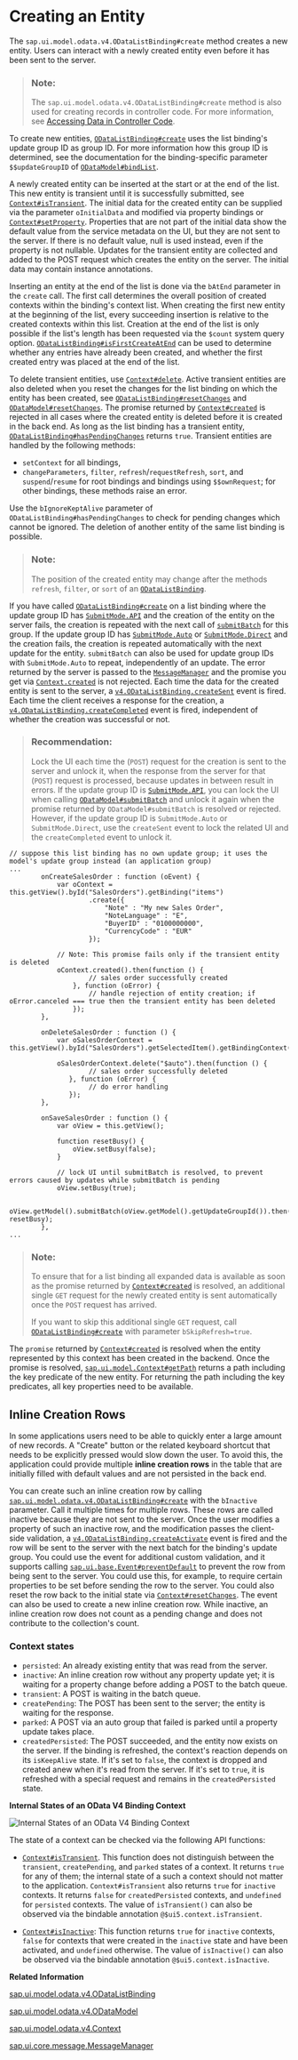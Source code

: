<!-- loioc9723f8265f644af91c0ed941e114d46 -->

# Creating an Entity

The `sap.ui.model.odata.v4.ODataListBinding#create` method creates a new entity. Users can interact with a newly created entity even before it has been sent to the server.

> ### Note:  
> The `sap.ui.model.odata.v4.ODataListBinding#create` method is also used for creating records in controller code. For more information, see [Accessing Data in Controller Code](accessing-data-in-controller-code-17b30ac.md).

To create new entities, [`ODataListBinding#create`](https://ui5.sap.com/#/api/sap.ui.model.odata.v4.ODataListBinding/methods/create) uses the list binding's update group ID as group ID. For more information how this group ID is determined, see the documentation for the binding-specific parameter `$$updateGroupID` of [`ODataModel#bindList`](https://ui5.sap.com/#/api/sap.ui.model.odata.v4.ODataModel/methods/bindList).

A newly created entity can be inserted at the start or at the end of the list. This new entity is transient until it is successfully submitted, see [`Context#isTransient`](https://ui5.sap.com/#/api/sap.ui.model.odata.v4.Context/methods/isTransient). The initial data for the created entity can be supplied via the parameter `oInitialData` and modified via property bindings or [`Context#setProperty`](https://ui5.sap.com/#/api/sap.ui.model.odata.v4.Context/methods/setProperty). Properties that are not part of the initial data show the default value from the service metadata on the UI, but they are not sent to the server. If there is no default value, null is used instead, even if the property is not nullable. Updates for the transient entity are collected and added to the POST request which creates the entity on the server. The initial data may contain instance annotations.

Inserting an entity at the end of the list is done via the `bAtEnd` parameter in the `create` call. The first call determines the overall position of created contexts within the binding's context list. When creating the first new entity at the beginning of the list, every succeeding insertion is relative to the created contexts within this list. Creation at the end of the list is only possible if the list's length has been requested via the `$count` system query option. [`ODataListBinding#isFirstCreateAtEnd`](https://ui5.sap.com/#/api/sap.ui.model.odata.v4.ODataListBinding/methods/isFirstCreateAtEnd) can be used to determine whether any entries have already been created, and whether the first created entry was placed at the end of the list.

To delete transient entities, use [`Context#delete`](https://ui5.sap.com/#/api/sap.ui.model.odata.v4.Context/methods/delete). Active transient entities are also deleted when you reset the changes for the list binding on which the entity has been created, see [`ODataListBinding#resetChanges`](https://ui5.sap.com/#/api/sap.ui.model.odata.v4.ODataListBinding/methods/resetChanges) and [`ODataModel#resetChanges`](https://ui5.sap.com/#/api/sap.ui.model.odata.v4.ODataModel/methods/resetChanges). The promise returned by [`Context#created`](https://ui5.sap.com/#/api/sap.ui.model.odata.v4.Context/methods/created) is rejected in all cases where the created entity is deleted before it is created in the back end. As long as the list binding has a transient entity, [`ODataListBinding#hasPendingChanges`](https://ui5.sap.com/#/api/sap.ui.model.odata.v4.ODataListBinding/methods/hasPendingChanges) returns `true`. Transient entities are handled by the following methods:

-   `setContext` for all bindings,
-   `changeParameters`, `filter`, `refresh`/`requestRefresh`, `sort`, and `suspend`/`resume` for root bindings and bindings using `$$ownRequest`; for other bindings, these methods raise an error.

Use the `bIgnoreKeptAlive` parameter of `ODataListBinding#hasPendingChanges` to check for pending changes which cannot be ignored. The deletion of another entity of the same list binding is possible.

> ### Note:  
> The position of the created entity may change after the methods `refresh`, `filter`, or `sort` of an [`ODataListBinding`](https://ui5.sap.com/#/api/sap.ui.model.odata.v4.ODataListBinding).

If you have called [`ODataListBinding#create`](https://ui5.sap.com/#/api/sap.ui.model.odata.v4.ODataListBinding/methods/create) on a list binding where the update group ID has [`SubmitMode.API`](https://ui5.sap.com/#/api/sap.ui.model.odata.v4.SubmitMode) and the creation of the entity on the server fails, the creation is repeated with the next call of [`submitBatch`](https://ui5.sap.com/#/api/sap.ui.model.odata.v4.ODataModel/methods/submitBatch) for this group. If the update group ID has [`SubmitMode.Auto`](https://ui5.sap.com/#/api/sap.ui.model.odata.v4.SubmitMode) or [`SubmitMode.Direct`](https://ui5.sap.com/#/api/sap.ui.model.odata.v4.SubmitMode) and the creation fails, the creation is repeated automatically with the next update for the entity. `submitBatch` can also be used for update group IDs with `SubmitMode.Auto` to repeat, independently of an update. The error returned by the server is passed to the [`MessageManager`](https://ui5.sap.com/#/api/sap.ui.core.message.MessageManager) and the promise you get via [`Context.created`](https://ui5.sap.com/#/api/sap.ui.model.odata.v4.Context/methods/created) is not rejected. Each time the data for the created entity is sent to the server, a [`v4.ODataListBinding.createSent`](https://ui5.sap.com/#/api/sap.ui.model.odata.v4.ODataListBinding/events/createSent) event is fired. Each time the client receives a response for the creation, a [`v4.ODataListBinding.createCompleted`](https://ui5.sap.com/#/api/sap.ui.model.odata.v4.ODataListBinding/events/createCompleted) event is fired, independent of whether the creation was successful or not.

> ### Recommendation:  
> Lock the UI each time the \(`POST`\) request for the creation is sent to the server and unlock it, when the response from the server for that \(`POST`\) request is processed, because updates in between result in errors. If the update group ID is [`SubmitMode.API`](https://ui5.sap.com/#/api/sap.ui.model.odata.v4.SubmitMode), you can lock the UI when calling [`ODataModel#submitBatch`](https://ui5.sap.com/#/api/sap.ui.model.odata.v4.ODataModel/methods/submitBatch) and unlock it again when the promise returned by `ODataModel#submitBatch` is resolved or rejected. However, if the update group ID is `SubmitMode.Auto` or `SubmitMode.Direct`, use the `createSent` event to lock the related UI and the `createCompleted` event to unlock it.

```
// suppose this list binding has no own update group; it uses the model's update group instead (an application group)
...
        onCreateSalesOrder : function (oEvent) {
            var oContext = this.getView().byId("SalesOrders").getBinding("items")
                    .create({
                        "Note" : "My new Sales Order",
                        "NoteLanguage" : "E",
                        "BuyerID" : "0100000000",
                        "CurrencyCode" : "EUR"
                    });
 
            // Note: This promise fails only if the transient entity is deleted
            oContext.created().then(function () {
                    // sales order successfully created
                }, function (oError) {
                    // handle rejection of entity creation; if oError.canceled === true then the transient entity has been deleted 
                });
        },
 
        onDeleteSalesOrder : function () {
            var oSalesOrderContext = this.getView().byId("SalesOrders").getSelectedItem().getBindingContext();
 
            oSalesOrderContext.delete("$auto").then(function () {
                    // sales order successfully deleted
               }, function (oError) {
                    // do error handling
               });
        },
 
        onSaveSalesOrder : function () {
            var oView = this.getView();
 
            function resetBusy() {
                oView.setBusy(false);
            }
 
            // lock UI until submitBatch is resolved, to prevent errors caused by updates while submitBatch is pending
            oView.setBusy(true);
             
            oView.getModel().submitBatch(oView.getModel().getUpdateGroupId()).then(resetBusy, resetBusy);
        },
...
```

> ### Note:  
> To ensure that for a list binding all expanded data is available as soon as the promise returned by [`Context#created`](https://ui5.sap.com/#/api/sap.ui.model.odata.v4.Context/methods/created) is resolved, an additional single `GET` request for the newly created entity is sent automatically once the `POST` request has arrived.
> 
> If you want to skip this additional single `GET` request, call [`ODataListBinding#create`](https://ui5.sap.com/#/api/sap.ui.model.odata.v4.ODataListBinding/methods/create) with parameter `bSkipRefresh=true`.

The `promise` returned by [`Context#created`](https://ui5.sap.com/#/api/sap.ui.model.odata.v4.Context/methods/created) is resolved when the entity represented by this context has been created in the backend. Once the promise is resolved, [`sap.ui.model.Context#getPath`](https://ui5.sap.com/#/api/sap.ui.model.Context/methods/getPath) returns a path including the key predicate of the new entity. For returning the path including the key predicates, all key properties need to be available.



<a name="loioc9723f8265f644af91c0ed941e114d46__section_ICR"/>

## Inline Creation Rows

In some applications users need to be able to quickly enter a large amount of new records. A "Create" button or the related keyboard shortcut that needs to be explicitly pressed would slow down the user. To avoid this, the application could provide multiple **inline creation rows** in the table that are initially filled with default values and are not persisted in the back end.

You can create such an inline creation row by calling [`sap.ui.model.odata.v4.ODataListBinding#create`](https://ui5.sap.com/#/api/sap.ui.model.odata.v4.ODataListBinding/methods/create) with the `bInactive` parameter. Call it multiple times for multiple rows. These rows are called inactive because they are not sent to the server. Once the user modifies a property of such an inactive row, and the modification passes the client-side validation, a [`v4.ODataListBinding.createActivate`](https://ui5.sap.com/#/api/sap.ui.model.odata.v4.ODataListBinding%23events/createActivate) event is fired and the row will be sent to the server with the next batch for the binding's update group. You could use the event for additional custom validation, and it supports calling [`sap.ui.base.Event#preventDefault`](https://ui5.sap.com/#/api/sap.ui.base.Event/methods/preventDefault) to prevent the row from being sent to the server. You could use this, for example, to require certain properties to be set before sending the row to the server. You could also reset the row back to the initial state via [`Context#resetChanges`](https://ui5.sap.com/#/api/sap.ui.model.odata.v4.Context/methods/resetChanges). The event can also be used to create a new inline creation row. While inactive, an inline creation row does not count as a pending change and does not contribute to the collection's count.



### Context states

-   `persisted`: An already existing entity that was read from the server.
-   `inactive`: An inline creation row without any property update yet; it is waiting for a property change before adding a POST to the batch queue.
-   `transient`: A POST is waiting in the batch queue.
-   `createPending`: The POST has been sent to the server; the entity is waiting for the response.
-   `parked`: A POST via an auto group that failed is parked until a property update takes place.
-   `createdPersisted`: The POST succeeded, and the entity now exists on the server. If the binding is refreshed, the context's reaction depends on its `isKeepAlive` state. If it's set to `false`, the context is dropped and created anew when it's read from the server. If it's set to `true`, it is refreshed with a special request and remains in the `createdPersisted` state.

   
  
**Internal States of an OData V4 Binding Context**

 ![](images/Create_States_f359082.png "Internal States of an OData V4 Binding Context") 

The state of a context can be checked via the following API functions:

-    [`Context#isTransient`](https://ui5.sap.com/#/api/sap.ui.model.odata.v4.Context/methods/isTransient). This function does not distinguish between the `transient`, `createPending`, and `parked` states of a context. It returns `true` for any of them; the internal state of a such a context should not matter to the application. `Context#isTransient` also returns `true` for `inactive` contexts. It returns `false` for `createdPersisted` contexts, and `undefined` for `persisted` contexts. The value of `isTransient()` can also be observed via the bindable annotation `@$ui5.context.isTransient`.

-   [`Context#isInactive`](https://ui5.sap.com/#/api/sap.ui.model.odata.v4.Context/methods/isInactive): This function returns `true` for `inactive` contexts, `false` for contexts that were created in the `inactive` state and have been activated, and `undefined` otherwise. The value of `isInactive()` can also be observed via the bindable annotation `@$ui5.context.isInactive`.

**Related Information**  


[sap.ui.model.odata.v4.ODataListBinding](https://ui5.sap.com/#/api/sap.ui.model.odata.v4.ODataListBinding)

[sap.ui.model.odata.v4.ODataModel](https://ui5.sap.com/#/api/sap.ui.model.odata.v4.ODataModel)

[sap.ui.model.odata.v4.Context](https://ui5.sap.com/#/api/sap.ui.model.odata.v4.Context)

[sap.ui.core.message.MessageManager](https://ui5.sap.com/#/api/sap.ui.core.message.MessageManager)

